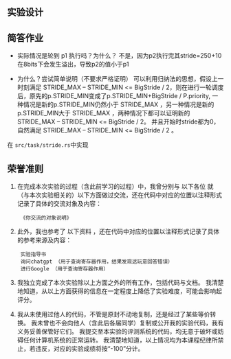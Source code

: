 ## 实验设计




## 简答作业

- 实际情况是轮到 p1 执行吗？为什么？
不是，因为p2执行完其stride=250+10在8bits下会发生溢出，导致p2的值小于p1

- 为什么？尝试简单说明（不要求严格证明）
可以利用归纳法的思想，假设上一时刻满足 STRIDE_MAX – STRIDE_MIN <= BigStride / 2，则在进行一轮调度后，原先的p.STRIDE_MIN变成了p.STRIDE_MIN+BigStride / P.priority, 一种情况是新的p.STRIDE_MIN仍然小于 STRIDE_MAX ，另一种情况是新的p.STRIDE_MIN大于 STRIDE_MAX ，两种情况下都可以证明新的 STRIDE_MAX – STRIDE_MIN <= BigStride / 2。
并且开始时stride都为0， 自然满足 STRIDE_MAX – STRIDE_MIN <= BigStride / 2 。

在 `src/task/stride.rs`中实现


## 荣誉准则


1. 在完成本次实验的过程（含此前学习的过程）中，我曾分别与 以下各位 就（与本次实验相关的）以下方面做过交流，还在代码中对应的位置以注释形式记录了具体的交流对象及内容：

        《你交流的对象说明》

2. 此外，我也参考了 以下资料 ，还在代码中对应的位置以注释形式记录了具体的参考来源及内容：

        实验指导书
        询问chatgpt （用于查询寄存器作用，结果发现这玩意回答错误）
        进行Google （用于查询寄存器作用）

3. 我独立完成了本次实验除以上方面之外的所有工作，包括代码与文档。 我清楚地知道，从以上方面获得的信息在一定程度上降低了实验难度，可能会影响起评分。

4. 我从未使用过他人的代码，不管是原封不动地复制，还是经过了某些等价转换。 我未曾也不会向他人（含此后各届同学）复制或公开我的实验代码，我有义务妥善保管好它们。 我提交至本实验的评测系统的代码，均无意于破坏或妨碍任何计算机系统的正常运转。 我清楚地知道，以上情况均为本课程纪律所禁止，若违反，对应的实验成绩将按“-100”分计。
